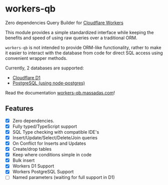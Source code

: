 # workers-qb

Zero dependencies Query Builder for [Cloudflare Workers](https://developers.cloudflare.com/workers/)

This module provides a simple standardized interface while keeping the benefits and speed of using raw queries over a
traditional ORM.

`workers-qb` is not intended to provide ORM-like functionality, rather to make it easier to interact with the database
from code for direct SQL access using convenient wrapper methods.

Currently, 2 databases are supported:

- [Cloudflare D1](https://developers.cloudflare.com/d1/)
- [PostgreSQL (using node-postgres)](https://developers.cloudflare.com/workers/databases/connect-to-postgres/)

Read the documentation [workers-qb.massadas.com](https://workers-qb.massadas.com/)!

## Features

- [x] Zero dependencies.
- [x] Fully typed/TypeScript support
- [x] SQL Type checking with compatible IDE's
- [x] Insert/Update/Select/Delete/Join queries
- [x] On Conflict for Inserts and Updates
- [x] Create/drop tables
- [x] Keep where conditions simple in code
- [x] Bulk insert
- [x] Workers D1 Support
- [x] Workers PostgreSQL Support
- [ ] Named parameters (waiting for full support in D1)
